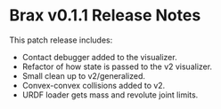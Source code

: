 # Brax v0.1.1 Release Notes

This patch release includes:
* Contact debugger added to the visualizer.
* Refactor of how state is passed to the v2 visualizer.
* Small clean up to v2/generalized.
* Convex-convex collisions added to v2.
* URDF loader gets mass and revolute joint limits.